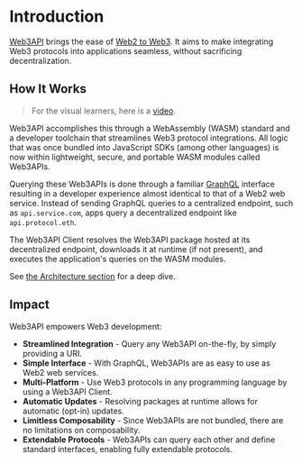 # Introduction

[Web3API](https://web3api.dev) brings the ease of [Web2 to Web3](https://ethereum.org/nl/developers/docs/web2-vs-web3/). It aims to make integrating Web3 protocols into applications seamless, without sacrificing decentralization.

## How It Works

> For the visual learners, here is a [video](http://video.web3api.eth.link/).  

Web3API accomplishes this through a WebAssembly (WASM) standard and a developer toolchain that streamlines Web3 protocol integrations. 
All logic that was once bundled into JavaScript SDKs (among other languages) is now within lightweight, secure, and portable WASM modules called Web3APIs.

Querying these Web3APIs is done through a familiar [GraphQL](https://graphql.org/) interface resulting in a developer experience almost identical to that of a Web2 web service. 
Instead of sending GraphQL queries to a centralized endpoint, such as `api.service.com`, apps query a decentralized endpoint like `api.protocol.eth`.

The Web3API Client resolves the Web3API package hosted at its decentralized endpoint, downloads it at runtime (if not present), and executes the application's queries on the WASM modules.

See [the Architecture section](./2_Architecture.md) for a deep dive.

## Impact  

Web3API empowers Web3 development:
* **Streamlined Integration** - Query any Web3API on-the-fly, by simply providing a URI.
* **Simple Interface** - With GraphQL, Web3APIs are as easy to use as Web2 web services.
* **Multi-Platform** - Use Web3 protocols in any programming language by using a Web3API Client.
* **Automatic Updates** - Resolving packages at runtime allows for automatic (opt-in) updates.
* **Limitless Composability** - Since Web3APIs are not bundled, there are no limitations on composability.
* **Extendable Protocols** - Web3APIs can query each other and define standard interfaces, enabling fully extendable protocols.
